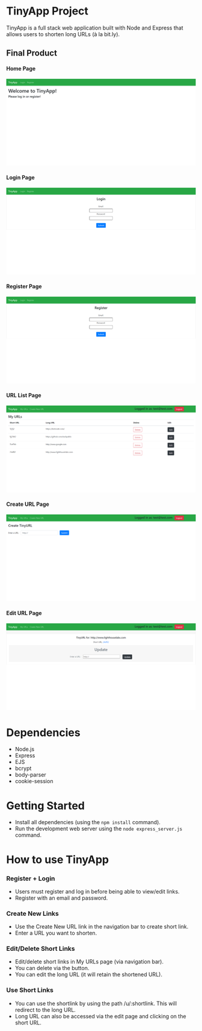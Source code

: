 # TinyApp Project

TinyApp is a full stack web application built with Node and Express that allows users to shorten long URLs (à la bit.ly).

## Final Product

#### Home Page

!["Home Page"](https://github.com/tackpablo/tinyapp/blob/master/docs/Main.png)

#### Login Page

!["Login Page"](https://github.com/tackpablo/tinyapp/blob/master/docs/Login.png)

#### Register Page

!["Register Page"](https://github.com/tackpablo/tinyapp/blob/master/docs/Register.png)

#### URL List Page

!["URL List Page"](https://github.com/tackpablo/tinyapp/blob/master/docs/List.png)

#### Create URL Page

!["Create URL Page"](https://github.com/tackpablo/tinyapp/blob/master/docs/Create.png)

#### Edit URL Page

!["Edit URL Page"](https://github.com/tackpablo/tinyapp/blob/master/docs/Edit.png)

# Dependencies

- Node.js
- Express
- EJS
- bcrypt
- body-parser
- cookie-session

# Getting Started

- Install all dependencies (using the `npm install` command).
- Run the development web server using the `node express_server.js` command.

# How to use TinyApp

### Register + Login

- Users must register and log in before being able to view/edit links.
- Register with an email and password.

### Create New Links

- Use the Create New URL link in the navigation bar to create short link.
- Enter a URL you want to shorten.

### Edit/Delete Short Links

- Edit/delete short links in My URLs page (via navigation bar).
- You can delete via the button.
- You can edit the long URL (it will retain the shortened URL).

### Use Short Links

- You can use the shortlink by using the path /u/:shortlink. This will redirect to the long URL.
- Long URL can also be accessed via the edit page and clicking on the short URL.
